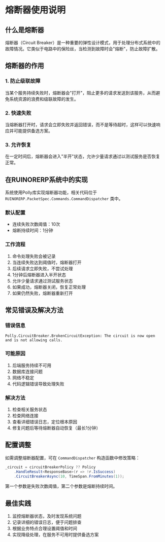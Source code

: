 # 熔断器使用说明

## 什么是熔断器

熔断器（Circuit Breaker）是一种重要的弹性设计模式，用于处理分布式系统中的故障情况。它类似于电路中的保险丝，当检测到故障时会"熔断"，防止故障扩散。

## 熔断器的作用

### 1. 防止级联故障
当某个服务持续失败时，熔断器会"打开"，阻止更多的请求发送到该服务，从而避免系统资源的浪费和级联故障的发生。

### 2. 快速失败
当熔断器打开时，请求会立即失败并返回错误，而不是等待超时，这样可以快速响应并可能提供备选方案。

### 3. 允许恢复
在一定时间后，熔断器会进入"半开"状态，允许少量请求通过以测试服务是否恢复正常。

## 在RUINORERP系统中的实现

系统使用Polly库实现熔断器功能，相关代码位于 `RUINORERP.PacketSpec.Commands.CommandDispatcher` 类中。

### 默认配置
- 连续失败次数阈值：10次
- 熔断持续时间：1分钟

### 工作流程
1. 命令处理失败会被记录
2. 当连续失败达到阈值时，熔断器打开
3. 后续请求立即失败，不尝试处理
4. 1分钟后熔断器进入半开状态
5. 允许少量请求通过测试服务状态
6. 如果成功，熔断器关闭，恢复正常处理
7. 如果仍然失败，熔断器重新打开

## 常见错误及解决方法

### 错误信息
```
Polly.CircuitBreaker.BrokenCircuitException: The circuit is now open and is not allowing calls.
```

### 可能原因
1. 后端服务持续不可用
2. 数据库连接问题
3. 网络不稳定
4. 代码逻辑错误导致处理失败

### 解决方法
1. 检查相关服务状态
2. 检查网络连接
3. 查看详细错误日志，定位根本原因
4. 修复问题后等待熔断器自动恢复（最长1分钟）

## 配置调整

如需调整熔断器配置，可在 `CommandDispatcher` 构造函数中修改策略：

```csharp
_circuit = circuitBreakerPolicy ?? Policy
    .HandleResult<ResponseBase>(r => !r.IsSuccess)
    .CircuitBreakerAsync(10, TimeSpan.FromMinutes(1));
```

第一个参数是失败次数阈值，第二个参数是熔断持续时间。

## 最佳实践

1. 监控熔断器状态，及时发现系统问题
2. 记录详细的错误日志，便于问题排查
3. 根据业务特点合理设置阈值和时间
4. 实现降级处理，在服务不可用时提供备选方案